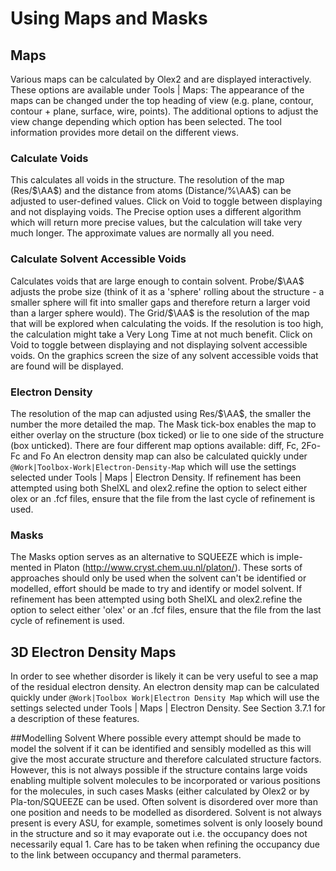 #	Using Maps and Masks

## Maps
Various maps can be calculated by Olex2 and are displayed interactively. These options are available under Tools | Maps:
The appearance of the maps can be changed under the top heading of view (e.g. plane, contour, contour + plane, surface, wire, points). The additional options to adjust the view change depending which option has been selected. The tool information provides more detail on the different views.

### Calculate Voids
This calculates all voids in the structure. The resolution of the map (Res/$\AA$) and the distance from atoms (Distance/%\AA$) can be adjusted to user-defined values. Click on Void to toggle between displaying and not displaying voids. The Precise option uses a different algorithm which will return more precise values, but the calculation will take very much longer. The approximate values are normally all you need.

### Calculate Solvent Accessible Voids
Calculates voids that are large enough to contain solvent. Probe/$\AA$ adjusts the probe size (think of it as a 'sphere' rolling about the structure - a smaller sphere will fit into smaller gaps and therefore return a larger void than a larger sphere would). The Grid/$\AA$ is the resolution of the map that will be explored when calculating the voids. If the resolution is too high, the calculation might take a Very Long Time at not much benefit. Click on Void to toggle between displaying and not displaying solvent accessible voids. On the graphics screen the size of any solvent accessible voids that are found will be displayed.

### Electron Density
The resolution of the map can adjusted using Res/$\AA$, the smaller the number the more detailed the map. The Mask tick-box enables the map to either overlay on the structure (box ticked) or lie to one side of the structure (box unticked). There are four different map options available: diff, Fc, 2Fo-Fc and Fo
An electron density map can also be calculated quickly under `@Work|Toolbox-Work|Electron-Density-Map` which will use the settings selected under Tools | Maps | Electron Density. If refinement has been attempted using both ShelXL and olex2.refine the option to select either olex or an .fcf files, ensure that the file from the last cycle of refinement is used.

### Masks
The Masks option serves as an alternative to SQUEEZE which is imple-mented in Platon (http://www.cryst.chem.uu.nl/platon/). These sorts of approaches should only be used when the solvent can't be identified or modelled, effort should be made to try and identify or model solvent. If refinement has been attempted using both ShelXL and olex2.refine the option to select either 'olex' or an .fcf files, ensure that the file from the last cycle of refinement is used.

## 3D Electron Density Maps
In order to see whether disorder is likely it can be very useful to see a map of the residual electron density.
An electron density map can be calculated quickly under `@Work|Toolbox Work|Electron Density Map` which will use the settings selected under Tools | Maps | Electron Density. See Section 3.7.1 for a description of these features.

##Modelling Solvent
Where possible every attempt should be made to model the solvent if it can be identified and sensibly modelled as this will give the most accurate structure and therefore calculated structure factors. However, this is not always possible if the structure contains large voids enabling multiple solvent molecules to be incorporated or various positions for the molecules, in such cases Masks (either calculated by Olex2 or by Pla-ton/SQUEEZE can be used.
Often solvent is disordered over more than one position and needs to be modelled as disordered.
Solvent is not always present is every ASU, for example, sometimes solvent is only loosely bound in the structure and so it may evaporate out i.e. the occupancy does not necessarily equal 1. Care has to be taken when refining the occupancy due to the link between occupancy and thermal parameters.
